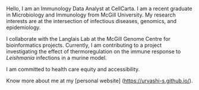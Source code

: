 Hello, I am an Immunology Data Analyst at CellCarta. I am a recent graduate in Microbiology and Immunology from McGill University. My research interests are at the intersection of infectious diseases, genomics, and epidemiology.

I collaborate with the Langlais Lab at the McGill Genome Centre for bioinformatics projects. Currently, I am contributing to a project investigating the effect of thermoregulation on the immune response to _Leishmania_ infections in a murine model. 

I am committed to health care equity and accessibility.

Know more about me at my [personal website] (https://urvashi-s.github.io/).
